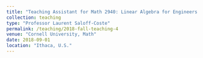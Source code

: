 ```yaml
---
title: "Teaching Assistant for Math 2940: Linear Algebra for Engineers (Undergrad)"
collection: teaching
type: "Professor Laurent Saloff-Coste"
permalink: /teaching/2018-fall-teaching-4
venue: "Cornell University, Math"
date: 2018-09-01
location: "Ithaca, U.S."
---
```



